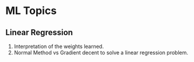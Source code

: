 # ML Topics

## Linear Regression
1. Interpretation of the weights learned.
2. Normal Method vs Gradient decent to solve a linear regression problem.
